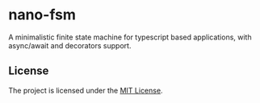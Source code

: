 nano-fsm
========

A minimalistic finite state machine for typescript based applications, with async/await and decorators support.

## License

The project is licensed under the [MIT License](./LICENSE.md).
